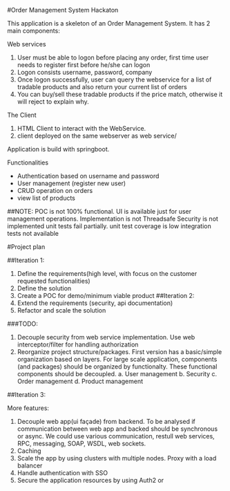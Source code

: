 #Order Management System
Hackaton

This application is a skeleton of an Order Management System. It has 2 main components:

Web services
1)	User must be able to logon before placing any order, first time user needs to register first before he/she can logon
2)	Logon consists username, password, company
3)	Once logon successfully, user can query the webservice for a list of tradable products and also return your current list of orders
4)	You can buy/sell these tradable products if the price match, otherwise it will reject to explain why.

The Client
1)	HTML Client to interact with the WebService.
2)	client deployed on the same webserver as web service/ 

Application is build with springboot.

Functionalities
 - Authentication based on username and password
 - User management (register new user)
 - CRUD operation on orders
 - view list of products
 
 
 ##NOTE:
 POC is not 100% functional. UI is available just for user management operations.
 Implementation is not Threadsafe
 Security is not implemented
 unit tests fail partially. unit test coverage is low
 integration tests not available
 


#Project plan

##Iteration 1:
1.	Define the requirements(high level, with focus on the customer requested functionalities)
2.	Define the solution
3.	Create a POC for demo/minimum viable product
##Iteration 2:
1.	Extend the requirements (security, api documentation)
2.	Refactor and scale the solution

###TODO:
1.	Decouple security from web service implementation. Use web interceptor/filter for handling authorization
2.	Reorganize project structure/packages. First version has a basic/simple organization based on layers. For large scale application, components (and packages) should be organized by functionalty. These functional components should be decoupled.
a.	User management
b.	Security
c.	Order management
d.	Product management
 
##Iteration 3:

More features:
1.	Decouple web app(ui façade) from backend. To be analysed if communication between web app and backed should be synchronous or async. We could use various communication, restull web services,  RPC, messaging, SOAP, WSDL, web sockets.
2.	Caching
3.	Scale the app by using clusters with multiple nodes. Proxy with a load balancer
4.	Handle authentication with SSO
5.	Secure the application resources by using Auth2 or

